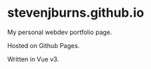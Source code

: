 # stevenjburns.github.io

My personal webdev portfolio page.


Hosted on Github Pages.


Written in Vue v3.
